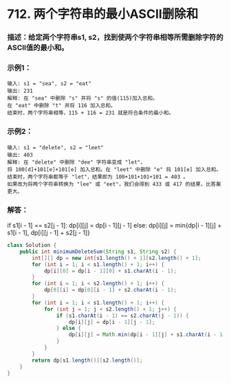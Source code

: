 # 712. 两个字符串的最小ASCII删除和

### 描述：给定两个字符串s1, s2，找到使两个字符串相等所需删除字符的ASCII值的最小和。
### 示例1：
```
输入: s1 = "sea", s2 = "eat"
输出: 231
解释: 在 "sea" 中删除 "s" 并将 "s" 的值(115)加入总和。
在 "eat" 中删除 "t" 并将 116 加入总和。
结束时，两个字符串相等，115 + 116 = 231 就是符合条件的最小和。
```
### 示例2：
```
输入: s1 = "delete", s2 = "leet"
输出: 403
解释: 在 "delete" 中删除 "dee" 字符串变成 "let"，
将 100[d]+101[e]+101[e] 加入总和。在 "leet" 中删除 "e" 将 101[e] 加入总和。
结束时，两个字符串都等于 "let"，结果即为 100+101+101+101 = 403 。
如果改为将两个字符串转换为 "lee" 或 "eet"，我们会得到 433 或 417 的结果，比答案更大。
```
### 解答：
if s1[i - 1] == s2[j - 1]:
    dp[i][j] = dp[i - 1][j - 1]
else:
    dp[i][j] = min{dp[i - 1][j] + s1[i - 1], dp[i][j - 1] + s2[j - 1]}
```java
class Solution {
    public int minimumDeleteSum(String s1, String s2) {
        int[][] dp = new int[s1.length() + 1][s2.length() + 1];
        for (int i = 1; i < s1.length() + 1; i++) {
            dp[i][0] = dp[i - 1][0] + s1.charAt(i - 1);
        }
        for (int i = 1; i < s2.length() + 1; i++) {
            dp[0][i] = dp[0][i - 1] + s2.charAt(i - 1);
        }
        for (int i = 1; i < s1.length() + 1; i++) {
            for (int j = 1; j < s2.length() + 1; j++) {
                if (s1.charAt(i - 1) == s2.charAt(j - 1)) {
                    dp[i][j] = dp[i - 1][j - 1];
                } else {
                    dp[i][j] = Math.min(dp[i - 1][j] + s1.charAt(i - 1), dp[i][j - 1] + s2.charAt(j - 1));
                }
            }
        }
        return dp[s1.length()][s2.length()];
    }
}
```
